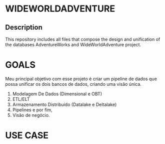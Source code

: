 # WIDEWORLDADVENTURE

## Description
This repository includes all files that compose the design and unification of the databases AdventureWorks and WideWorldAdventure project.

# **GOALS**

Meu principal objetivo com esse projeto é criar um pipeline de dados que possa unificar os dois bancos de dados, criando uma visão única.

1. Modelagem De Dados (Dimensional e OBT)
2. ETL/ELT
3. Armazenamento Distribuído (Datalake e Deltalake)
4. Pipelines e por fim,
5. Visão de negócio.

# USE CASE

